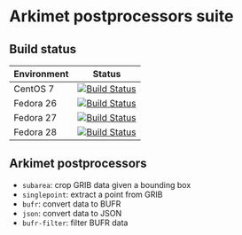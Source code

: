 # Arkimet postprocessors suite

## Build status

| Environment | Status |
| ----------- | ------ |
| CentOS 7    | [![Build Status](https://badges.herokuapp.com/travis/ARPA-SIMC/arkimet-postprocessor-suite?branch=master&env=DOCKER_IMAGE=centos:7&label=centos7)](https://travis-ci.org/ARPA-SIMC/arkimet-postprocessor-suite) |
| Fedora 26   | [![Build Status](https://badges.herokuapp.com/travis/ARPA-SIMC/arkimet-postprocessor-suite?branch=master&env=DOCKER_IMAGE=fedora:26&label=fedora26)](https://travis-ci.org/ARPA-SIMC/arkimet-postprocessor-suite) |
| Fedora 27   | [![Build Status](https://badges.herokuapp.com/travis/ARPA-SIMC/arkimet-postprocessor-suite?branch=master&env=DOCKER_IMAGE=fedora:27&label=fedora27)](https://travis-ci.org/ARPA-SIMC/arkimet-postprocessor-suite) |
| Fedora 28   | [![Build Status](https://badges.herokuapp.com/travis/ARPA-SIMC/arkimet-postprocessor-suite?branch=master&env=DOCKER_IMAGE=fedora:28&label=fedora28)](https://travis-ci.org/ARPA-SIMC/arkimet-postprocessor-suite) |


## Arkimet postprocessors

- `subarea`: crop GRIB data given a bounding box
- `singlepoint`: extract a point from GRIB
- `bufr`: convert data to BUFR
- `json`: convert data to JSON
- `bufr-filter`: filter BUFR data
